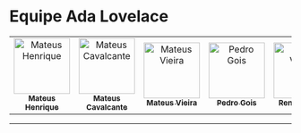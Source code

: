# Equipe Ada Lovelace

<table>
  <tr>
    <td align="center">
      <a href="https://github.com/Mateushqms">
        <img src="https://github.com/Mateushqms.png" width="100px;" alt="Mateus Henrique"/><br />
        <sub><b>Mateus Henrique</b></sub>
      </a>
    </td>
    <td align="center">
      <a href="https://github.com/mateuscavati">
        <img src="https://github.com/mateuscavati.png" width="100px;" alt="Mateus Cavalcante"/><br />
        <sub><b>Mateus Cavalcante</b></sub>
      </a>
    </td>
    <td align="center">
      <a href="https://github.com/mateusvrs">
        <img src="https://github.com/mateusvrs.png" width="100px;" alt="Mateus Vieira"/><br />
        <sub><b>Mateus Vieira</b></sub>
      </a>
    </td>
    <td align="center">
      <a href="https://github.com/Goizzz">
        <img src="https://github.com/Goizzz.png" width="100px;" alt="Pedro Gois"/><br />
        <sub><b>Pedro Gois</b></sub>
      </a>
    </td>
    <td align="center">
      <a href="https://github.com/R-enanVieira">
        <img src="https://github.com/R-enanVieira.png" width="100px;" alt="Renan Vieira"/><br />
        <sub><b>Renan Vieira</b></sub>
      </a>
    </td>
    <td align="center">
      <a href="https://github.com/willxbernardo">
        <img src="https://github.com/willxbernardo.png" width="100px;" alt="William Bernardo"/><br />
        <sub><b>William Bernardo</b></sub>
      </a>
    </td>
  </tr>
</table>

---